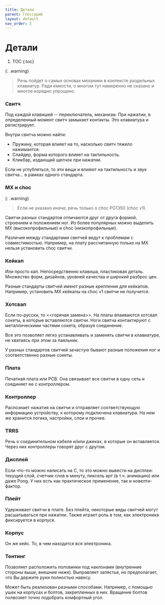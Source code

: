 ```yaml
---
title: Детали
parent: Глоссарий
layout: default
nav_order: 2
---
```


# Детали

1. TOC
{:toc}

{: .warning}
> Речь пойдет о самых основах механики в контексте раздельных клавиатур. Ради емкости, о многом тут намеренно не сказано и многое изрядно упрощено.

### Свитч

Под каждой клавишей -- переключатель, механизм. При нажатии, в определенный момент свитч замыкает контакты. Это клавиатура и регистрирует.

Внутри свитча можно найти:

- Пружину, которая влияет на то, насколько свитч тяжело нажимается.
- Слайдер, форма которого влияет на тактильность.
- Кликбар, издающий щелчок при нажатии.

Если не углубляться, то эти вещи и влияют на тактильность и звук свитча... в рамках одного стандарта.

### MX и choc

{: .warning}
> Если не указано иначе, речь только о choc PG1350 (choc v1).

Свитчи разных стандартов отличаются друг от друга формой, строением и положением ног. Из более популярных можно выделить МХ (высокопрофильные) и choc (низкопрофильные).

Различия между стандартами свитчей ведут к проблемам с совместимостью. Например, на плату рассчитанную только на МХ нельзя установить choc свитчи.

### Кейкап

Или просто кап. Непосредственно клавиша, пластиковая деталь. Множество форм, дизайнов, уровней качества и широкий разброс цен.

Разные стандарты свитчей имеют разные крепления для кейкапов. Например, установить MX кейкапы на choc v1 свитчи не получится.

### Хотсвап

Если по-русски, то <<горячая замена>>. На платы впаиваются хотсвап сокеты, в которые вставляются свитчи. Ноги свитча контактируют с металлическими частями сокета, образуя соединение.

Все это позволяет легко устанавливать и заменять свитчи в клавиатуре, не хватаясь при этом за паяльник.

У разных стандартов свитчей зачастую бывают разные положения ног и соответственно разные сокеты.

### Плата

Печатная плата или PCB. Она связывает все свитчи в одну сеть и соединяет ее с контроллером.

### Контроллер

Распознает нажатия на свитчи и отправляет соответствующую информацию устройству, к которому подключена клавиатура. На нем же хранится логика, настройки, слои и прочее.

### TRRS

Речь о соединительном кабеле и/или джеках, в которые он вставляется. Через них контроллеры говорят друг с другом.

### Дисплей

Если что-то можно написать на С, то это можно вывести на дисплеи: текущий слой, счетчик слов в минуту, пиксель арт (в т.ч. анимацию) или даже Pong. У них есть как практическое применение, так и новелти-фактор.

### Плейт

Удерживает свитчи в плате. Без плейта, некоторые виды свитчей могут расшатываться при нажатии. Также играет роль в том, как электроника фиксируется в корпусе.

### Корпус

Он же кейс. То, в чем находится вся электроника.

### Тентинг

Позволяет расположить половинки под наклонами (внутренние стороны выше, внешние ниже). Выправляет запястья, но предполагает, что Вы держите руки полностью навесу.

Может быть реализован разными способами. Например, с помощью ушек на корпусах и болтов, закрепленных в них. Вращение болтов полвозяет точно подобрать комфортный угол.
